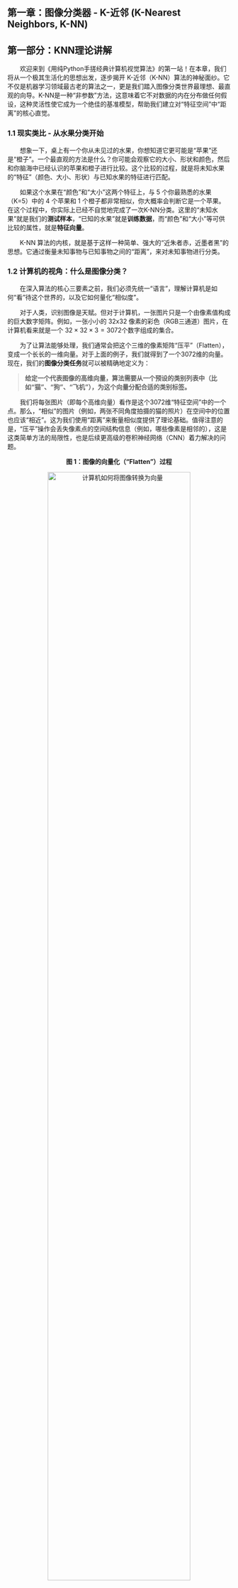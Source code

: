 ## 第一章：图像分类器 - K-近邻 (K-Nearest Neighbors, K-NN)

## 第一部分：KNN理论讲解
&emsp;&emsp;欢迎来到《用纯Python手搓经典计算机视觉算法》的第一站！在本章，我们将从一个极其生活化的思想出发，逐步揭开 K-近邻（K-NN）算法的神秘面纱。它不仅是机器学习领域最古老的算法之一，更是我们踏入图像分类世界最理想、最直观的向导。K-NN是一种“非参数”方法，这意味着它不对数据的内在分布做任何假设，这种灵活性使它成为一个绝佳的基准模型，帮助我们建立对“特征空间”中“距离”的核心直觉。

### 1.1 现实类比 - 从水果分类开始

&emsp;&emsp;想象一下，桌上有一个你从未见过的水果，你想知道它更可能是“苹果”还是“橙子”。一个最直观的方法是什么？你可能会观察它的大小、形状和颜色，然后和你脑海中已经认识的苹果和橙子进行比较。这个比较的过程，就是将未知水果的“特征”（颜色、大小、形状）与已知水果的特征进行匹配。

&emsp;&emsp;如果这个水果在“颜色”和“大小”这两个特征上，与 5 个你最熟悉的水果（K=5）中的 4 个苹果和 1 个橙子都非常相似，你大概率会判断它是一个苹果。在这个过程中，你实际上已经不自觉地完成了一次K-NN分类。这里的“未知水果”就是我们的**测试样本**，“已知的水果”就是**训练数据**，而“颜色”和“大小”等可供比较的属性，就是**特征向量**。

&emsp;&emsp;K-NN 算法的内核，就是基于这样一种简单、强大的“近朱者赤，近墨者黑”的思想。它通过衡量未知事物与已知事物之间的“距离”，来对未知事物进行分类。

### 1.2 计算机的视角：什么是图像分类？

&emsp;&emsp;在深入算法的核心三要素之前，我们必须先统一“语言”，理解计算机是如何“看”待这个世界的，以及它如何量化“相似度”。

&emsp;&emsp;对于人类，识别图像是天赋。但对于计算机，一张图片只是一个由像素值构成的巨大数字矩阵。例如，一张小小的 32x32 像素的彩色（RGB三通道）图片，在计算机看来就是一个 $32\times32 \times 3 = 3072$个数字组成的集合。

&emsp;&emsp;为了让算法能够处理，我们通常会把这个三维的像素矩阵“压平”（Flatten），变成一个长长的一维向量。对于上面的例子，我们就得到了一个3072维的向量。现在，我们的**图像分类任务**就可以被精确地定义为：

> **给定一个代表图像的高维向量，算法需要从一个预设的类别列表中（比如“猫”、“狗”、“飞机”），为这个向量分配合适的类别标签。**

&emsp;&emsp;我们将每张图片（即每个高维向量）看作是这个3072维“特征空间”中的一个点。那么，“相似”的图片（例如，两张不同角度拍摄的猫的照片）在空间中的位置也应该“相近”。这为我们使用“距离”来衡量相似度提供了理论基础。值得注意的是，“压平”操作会丢失像素点的空间结构信息（例如，哪些像素是相邻的），这是这类简单方法的局限性，也是后续更高级的卷积神经网络（CNN）着力解决的问题。
<p align="center"><b>图 1：图像的向量化（“Flatten”）过程</b></p>
<p align="center">
<img src="./assets/1-1_images_to_vector.png" alt="计算机如何将图像转换为向量" width="80%">
</p>
<p align="center" style="font-size: 14px; color: #6c757d; line-height: 1.5;">

> **说明：** 左侧是一个简化的$5 \times 5$单通道图像，其中红色代表前景（值为 1），灰色代表背景（值为 0）。
>经过“Flatten”操作后，它被转换为一个 25 维的一维行向量，算法将基于这个向量进行后续计算。



### 1.3 核心三要素

&emsp;&emsp;我们已经从生活例子中体会了 K-NN 的直觉思想：相似的对象往往有相似的属性。接下来，我们将从算法设计的角度，逐步把这种直觉形式化为可以计算的数学模型。要让这个简单的思想变成一个可以工作的算法，我们需要定义三个核心要素：

#### 1.3.1 距离度量 (Distance Metric)：如何定义“相似”？

&emsp;&emsp;“相似”是一个模糊的概念，在数学中，我们用“距离”来精确地衡量它。距离越近，代表相似度越高。在处理多维特征（比如一张图片的所有像素）时，最常用的两种距离计算方法是：

* **L2 距离 (欧氏距离, Euclidean Distance)**
  &emsp;&emsp;这可以想象成空间中两点间的直线距离，就像鸟的飞行路线，也是我们最熟悉、最直观的距离度量。例如，在二维空间中，点 A(1, 2) 和点 B(4, 6) 之间的 L2 距离是 $\sqrt{(4-1)^2 + (6-2)^2} = \sqrt{9+16} = 5$。因为 L2 距离计算了差值的平方，所以它对较大的差异（即异常值）非常敏感，一个维度上的巨大差异会显著影响整体距离。

* **L1 距离 (曼哈顿距离, Manhattan Distance)**
  &emsp;&emsp;这可以想象成在城市网格状的街道上，从一个十字路口走到另一个十字路口需要走过的街区总长度。它衡量的是两个点在标准坐标轴上的绝对轴距总和。对于同样的点 A(1, 2) 和 B(4, 6)，L1 距离是 $|4-1| + |6-2| = 3+4 = 7$。由于 L1 距离不进行平方操作，它对所有维度的差异都一视同仁，因此对异常值的鲁棒性比L2距离更好。

&emsp;&emsp;选择哪种距离度量，取决于数据的特征和具体的应用场景。对于图像像素这类同质化的特征，两者通常都可以取得不错的效果。

#### 1.3.2 K 值的选择：找多少个“邻居”？

&emsp;&emsp;K 值的选择，即邻居的数量，对模型的最终预测结果有决定性的影响。它是一个需要我们手动设置的“超参数”（Hyperparameter），直接关系到模型的复杂度和泛化能力。

* **K 值过小**：模型会变得非常敏感，容易受到噪声数据的影响。如果 K=1，模型仅仅依赖于最近的一个邻居。想象一个被错误标记的训练样本（一张猫的图片被标为“狗”），如果一个新的测试样本恰好离这个错误样本最近，1-NN分类器就会自信地做出错误判断。这会导致模型学习了训练集中的噪声和特例，而不是数据的整体规律，我们称之为**过拟合 (Overfitting)**。

* **K 值过大**：模型会变得非常“迟钝”，倾向于忽略数据中局部的、细微的特征。如果 K 值等于全体样本数量，那无论新样本是什么，预测结果都会是训练集中数量最多的那个类别，这显然不是我们想要的。过大的K值会使决策边界过于平滑，无法捕捉数据的复杂结构，我们称之为**欠拟合 (Underfitting)**。


&emsp;&emsp;选择一个合适的 K 值至关重要。在实际应用中，我们不能用测试集来选择K值（因为这相当于“作弊”），而是通常会采用一种叫做**交叉验证 (Cross-Validation)** 的方法：从训练集中分出一部分作为“验证集”，用剩余的训练数据训练模型，然后在验证集上评估不同K值的表现，最终选择表现最好的那个K值。为了避免投票时出现平局，K值通常被选为奇数。

<p align="center"><b>图 2：K 值对预测结果的影响（同一测试点）</b></p>

<div style="display: flex; justify-content: center; align-items: center; gap: 12px;">
  <figure style="text-align: center;">
    <img src="./assets/1-2_knn_k3.png" alt="K=3 邻域与预测（结果 B）" width="100%">
    <figcaption>图 2 (a)：K = 3 时预测结果 B</figcaption>
  </figure>
  <figure style="text-align: center;">
    <img src="./assets/1-3_knn_k5.png" alt="K=5 邻域与预测（结果 A）" width="100%">
    <figcaption>图 2 (b)：K = 5 时预测结果 A</figcaption>
  </figure>
</div>

> **说明：** 绿色星形为测试点；圆点为 Class A，叉号为 Class B；虚线圆表示到第 K 个邻居的距离。  
> K 越小，模型越“敏感”（可能过拟合）；K 越大，模型越“平滑”（可能欠拟合）。

### 1.3.3 分类决策规则 (Decision Rule)：如何根据邻居做决定？

&emsp;&emsp;找到了 K 个最相似的“邻居”后，我们就需要一个规则来做出最终的判断。

* **多数投票 (Majority Vote)**: 这是最常用、最简单的规则。在 K 个邻居中，分别统计每个类别的数量，数量最多的那个类别，就是我们对新样本的预测类别。每个邻居的“话语权”都是平等的。

* **距离加权投票 (Distance-weighted Voting)**: 一种更精细的策略。它认为，距离更近的邻居应该有更大的影响力。因此，每个邻居的投票权重可以设置为其距离的倒数（例如 $1/d$）。这样，即使在K个邻居中，某个类别的数量不占优，但如果属于该类别的邻居都离测试点非常近，它依然有可能胜出。这种方法可以有效减小K值选择对结果的影响。

### 1.4 算法的数学描述

&emsp;&emsp;现在，我们用更严谨的数学语言来统一描述 K-NN 的完整流程。

#### 1.4.1 距离度量公式

&emsp;&emsp;假设我们有两个 n 维的样本点，$x = (x_1, x_2, ..., x_n)$ 和 $y = (y_1, y_2, ..., y_n)$：

* **L2 距离 (欧氏距离)** 的计算公式为：

  $$
  d_2(x, y) = \sqrt{\sum_{i=1}^{n} (x_i - y_i)^2}
  $$

* **L1 距离 (曼哈顿距离)** 的计算公式为：

  $$
  d_1(x, y) = \sum_{i=1}^{n} |x_i - y_i|
  $$

* **更一般地，Lp 距离 (闵可夫斯基距离) 的定义为**：

  $$
  d_p(x, y) = \left(\sum_{i=1}^{n} |x_i - y_i|^p\right)^{1/p}, \quad p \ge 1
  $$

  其中，当 $p=1$ 时为曼哈顿距离，当 $p=2$ 时为欧氏距离。

<p align="center"><b>图 3：L1（曼哈顿）与 L2（欧氏）等距曲线对比</b></p>

<div style="display: flex; justify-content: center; align-items: center;">
  <figure style="text-align: center; width: 50%;">
    <img src="./assets/1-4_lp_iso_curves.png" alt="L1 与 L2 等距曲线对比" style="width:100%; border:1px solid #ccc; border-radius:6px;">

  </figure>
</div>

> **说明：**  
> L2（欧氏距离）的等距曲线为**圆形**，表示在所有方向上距离权重相同；  
> L1（曼哈顿距离）的等距曲线为**菱形**，表示沿坐标轴方向的距离占主导。  
> 因此，不同的距离度量会改变“邻域”的形状，进而影响 $N_k(x)$ 的组成和最终分类结果。


#### 1.4.2 分类决策的数学表达

&emsp;&emsp;给定一个测试样本 $x_{test}$，以及包含 $N$ 个样本的训练集 $D = \{(x_1, y_1), ..., (x_N, y_N)\}$，其中 $y_i$ 是样本 $x_i$ 的类别标签。K-NN 的预测过程可以分为以下两步：

1. **寻找邻居**：在训练集 $D$ 中，找到距离 $x_{test}$ 最近的 $K$ 个样本点，构成邻居集合 $N_k(x_{test})$。

2. **投票决策**：通过多数投票法做出预测，选择邻居集合中出现次数最多的类别作为预测结果 $\hat{y}$：

   $$
   \hat{y} = \underset{c}{\operatorname{argmax}} \sum_{(x_i, y_i) \in N_k(x_{test})} I(y_i = c)
   $$

   &emsp;&emsp;这个公式看起来复杂，但它的含义非常直白：“对于每一个可能的类别 `c`，我们去统计邻居集合 $N_k(x_{test})$ 中有多少样本的标签 $y_i$ 等于 `c`（$I(\cdot)$ 是指示函数，条件成立时为 1，否则为 0）。最后，我们选择那个让总和最大的类别作为最终的预测结果 $\hat{y}$。”

### 1.5 算法实现流程

&emsp;&emsp;K-NN 分类器的预测过程可以形式化地描述为以下算法。该算法的输入为一个测试样本，输出为其预测的类别标签。

---
**算法 1：K-近邻分类算法**

**输入：**

* 测试样本 $x_{test}$

* 训练集 $D = \{(x_1, y_1), (x_2, y_2), ..., (x_N, y_N)\}$

* 邻居数 $K$

* 距离度量函数 $d(\cdot, \cdot)$

**输出：**

* 测试样本的预测类别 $\hat{y}$

**方法：**

1. **初始化距离集合**：创建一个空列表 $L$。

2. **计算距离**：对于 $i$ 从 $1$ 到 $N$，执行以下操作：
   a.  计算 $x_{test}$ 与训练样本 $x_i$ 之间的距离 $dist = d(x_{test}, x_i)$。这是预测阶段计算开销最大的部分，总时间复杂度为 $O(N \cdot D)$，其中 $D$ 是数据维度。
   b.  将序对 $(dist, y_i)$ 存入列表 $L$。

3. **排序**：根据距离 $dist$ 对列表 $L$ 进行升序排序。这一步的时间复杂度通常为 $O(N \log N)$。

4. **确定邻居**：选取排序后列表 $L$ 的前 $K$ 个元素，构成最近邻集合 $N_k$。

5. **投票决策**：在集合 $N_k$ 中，通过多数投票法（或加权投票法）确定出现次数最多的类别。

6. **返回结果**：将出现次数最多的类别作为预测结果 $\hat{y}$ 并返回。

*要对整个测试集进行预测，只需对测试集中的每一个样本* $x_{test}$ *独立执行以上算法即可。*

---

&emsp;&emsp;为了提高效率，可以不必对整个列表进行完整排序，而只需找到前 K 小的元素即可，这可以通过更高效的数据结构（如堆）将复杂度优化到 $O(N \log K)$。在更高级的应用中，还会使用KD树、球树等空间数据结构来加速第2步的邻居搜索过程。

### 1.6 优缺点分析

&emsp;&emsp;该算法具有简单直观的特点，其原理易于理解，实现过程简便且可解释性强。它属于“**懒惰学习**”(Lazy Learning)，在训练阶段仅需存储数据，无需进行耗时的计算。同时，它对数据分布没有特别假设，能很好地适应各种非线性可分的数据，并且天然支持多分类问题，无需任何修改便可直接应用于多分类场景。

&emsp;&emsp;此算法也存在一些不足。在预测阶段，它需要计算新样本与所有训练样本的距离，当训练集规模很大时，计算复杂度极高，非常耗时。它对**样本不平衡问题**较为敏感，若数据集中某个类别的样本数量远多于其他类别，模型往往会倾向于预测多数类。此外，在非常高维的空间中，由于所有点之间的距离可能趋向于相等，“距离”概念可能失去意义，即出现“**维度灾难**”，导致算法在高维数据中失效。而且，该算法对特征缩放敏感，若不同特征的数值范围差异巨大，数值范围大的特征会在距离计算中占据主-导，因此通常需要先对数据进行标准化处理。
### 1.7 小结与拓展

&emsp;&emsp;K-NN 算法通过“少数服从多数”的邻居投票策略，为我们提供了一种最直观、最简单的分类方法。理解 K-NN 不仅能帮助我们掌握一种实用的分类算法，更为后续学习更复杂的模型打下了坚实基础。

#### 拓展思考

1. **非参数模型的意义**：K-NN 是一个典型的非参数模型。它不对数据的内在分布做任何假设，模型复杂度会随着训练数据的增多而增加。它的“模型”就是全部训练数据本身。这与参数模型（如线性回归）形成对比，后者将数据的所有信息压缩到一组固定数量的参数（权重）中，无论数据量多大，模型大小不变。

2. **概率视角**：如果将邻居的投票比例视为对各类别的后验概率估计，K-NN 也可以被理解为一种基于经验分布的、非常直接的概率分类器。例如，若K=5的邻居中有3个是猫，2个是狗，我们可以认为该样本是猫的概率为60%，是狗的概率为40%。这为我们提供了预测的置信度。

3. **维度灾难的本质**：随着维度的增加，高维空间会变得极其稀疏，任意两点之间的距离差异会变得不明显（都很大），从而削弱了 K-NN 算法赖以生存的“邻近”概念的区分能力。应对维度灾难的常用方法包括特征选择（挑选最重要的特征）和特征提取/降回维（如使用主成分分析PCA等方法将高维数据投影到低维空间）。

好的，完全没问题！我们来最后一次打磨“第二部分：代码实现详解”，确保它清晰、专业，并且完全符合你“逐段解析”的要求。

这一次，我将为你生成一个可以直接复制粘贴的、最干净的最终版本。




## 第二部分：代码实现详解

&emsp;&emsp;理论是指导思想，而高质量的代码则是将思想变为现实的艺术。在本节中，我们将深入 `knn_classifier.py` 的内部，像剥洋葱一样，一层层地解析我们是如何用纯 NumPy 将 K-NN 算法的核心逻辑转化为健壮、高效的程序的。我们将重点关注几个体现了“工程智慧”的关键设计。

### 2.1 `KNNClassifier` 类设计：搭建算法的骨架

&emsp;&emsp;为了将算法封装成一个可复用、接口清晰的模块，我们首先设计了 `KNNClassifier` 这个类。它的核心设计遵循了“懒惰学习”的本质，将数据存储与计算预测分离。

&emsp;&emsp;我们先来看一下这个类的基本框架：

```python
class KNNClassifier:
    def __init__(self, p: float = 2.0) -> None:
        # ... 初始化 ...
        pass
    
    def fit(self, X: np.ndarray, y: np.ndarray) -> "KNNClassifier":
        # ... 存储数据 ...
        pass
        
    def predict(self, X: np.ndarray, k: int = 5, ...) -> np.ndarray:
        # ... 进行预测 ...
        pass
```

可以看到，整个类的结构由三个核心方法组成，每个方法职责分明：

* `def __init__(self, p: float = 2.0) -> None:`
    分类器在初始化时，只接收一个用于定义距离度量方式的参数 `p`（闵可夫斯基距离的阶数，默认为2，即欧氏距离）。此时，模型内部不包含任何数据，它只是一个定义了“如何测量距离”的空壳。

* `def fit(self, X: np.ndarray, y: np.ndarray) -> "KNNClassifier":`
    此方法完美体现了 K-NN 的“懒惰”特性。与需要耗时学习参数的复杂模型不同，这里的 `fit` 方法不进行任何计算。它的唯一职责就是接收训练数据 `X` 和训练标签 `y`，然后将它们“记住”（存为类的内部变量 `self._X` 和 `self._y`）。所有的“重活”都被推迟到了预测阶段。

* `def predict(self, X: np.ndarray, k: int = 5, ... ) -> np.ndarray:`
    这才是算法的核心计算所在。它接收新的测试数据 `X`，并要求在此时才指定邻居数量 `k`。这种设计提供了极大的灵活性，允许我们在不重新“训练”模型的情况下，轻松地用不同的 `k` 值进行多次实验，这对于超参数调优至关重要。


### 2.2 核心亮点 1：从循环到向量化的高效距离计算

&emsp;&emsp;K-NN 预测阶段最大的性能瓶颈在于计算一个测试样本与所有训练样本之间的距离。最朴素、最直观的方法，就是使用两层 for 循环，像这样：

```python
# 一种非常低效的实现方式 (两层循环)
# (此代码为教学示例，并未包含在最终的 knn_classifier.py 中)
num_test = X_test.shape[0]
num_train = self.X_train.shape[0]
dists = np.zeros((num_test, num_train))
for i in range(num_test):
    for j in range(num_train):
        dists[i, j] = np.sqrt(np.sum((X_test[i] - self.X_train[j])**2))
```

&emsp;&emsp;这种方法在处理大数据时效率极低。为了解决这个问题，我们利用了 NumPy 强大的能力，将循环操作转换为了高效的矩阵运算。对于最常用的 L2 (欧氏) 距离，其距离的平方可以利用线性代数公式展开：

$$
|A-B|^2 = |A|^2 + |B|^2 - 2A \cdot B^T
$$

&emsp;&emsp;这个公式的巧妙之处在于，它将一个涉及逐元素相减的复杂运算，拆解成了三个独立的、可以被高度优化的矩阵/向量运算。我们的 `_pairwise_minkowski` 函数正是基于此原理实现：

```python
# knn/knn_classifier.py (部分代码)

# ...
if p == 2:
    # 1. 计算 A 中每个向量的平方和 ||A||^2
    A2 = np.sum(A * A, axis=1, keepdims=True)  # 形状: (m,1)

    # 2. 计算 B 中每个向量的平方和 ||B||^2
    B2 = np.sum(B * B, axis=1, keepdims=True).T  # 形状: (1,n)

    # 3. 计算两个矩阵的点积 2A·B^T
    G = A @ B.T  # 形状: (m,n)

    # 4. 组合三部分得到距离的平方
    sq = A2 + B2 - 2.0 * G

    # 5. 最后开方得到最终的欧氏距离
    return np.sqrt(sq, dtype=A.dtype)
```

&emsp;&emsp;在这段代码中，`np.sum` 和 `@`（矩阵乘法）都可以调用底层高度优化的线性代数库（BLAS），其计算速度远非 Python 的 for 循环所能比拟。更重要的是，这个方法避免了在内存中创建一个巨大的、形状为 `(测试样本数, 训练样本数, 特征维度)` 的中间数组，从而极大地提升了计算效率和内存使用效率。


### 2.3 核心亮点 2：严谨的投票平局打破规则

&emsp;&emsp;在多数投票环节，一个常见但容易被忽略的问题是：如果多个类别的票数完全相同怎么办？例如，当 K=4 时，可能有 2 个邻居是“猫”，2 个是“狗”。一个健壮的算法必须能够在这种情况下，给出一个确定性的、不含糊的预测结果。

&emsp;&emsp;为此，我们设计了一个严谨的“三步平局打破规则”，并在 `_vote_with_tiebreak` 函数中实现。其逻辑如下：

1.  **多数票优先**：首先，通过 `np.unique` 统计所有邻居的标签，找到票数最多的那个类别。如果只有一个类别票数最高，那么它就是胜者。

```python
unique_labels, counts = np.unique(labels, return_counts=True)
max_count = np.max(counts)
candidates = unique_labels[counts == max_count]
if candidates.size == 1:
return candidates[0]
```

2.  **距离和次之**：如果存在多个票数并列的候选类别，代码会进入下一步。它会遍历这些候选者，并为每一个候选者计算其对应邻居的**距离总和**。我们优先选择那个距离总和更小的类别，因为这代表它在整体上离测试点更“近”。

```python
# (在 for 循环中)
mask = labels == lab
s = float(np.sum(dists[mask]))
if best_sum is None or s < best_sum:
best_sum = s
best_label = lab
```

3.  **标签值兜底**：在极小概率下，如果连距离总和都完全一样，代码会选择**数值上更小**的那个类别标签（例如，在“3”和“8”之间选择“3”）。这一步是最终的保障，确保无论输入如何，函数的输出总是唯一的、可复现的。

```python
# (在 for 循环的条件判断中)
... or (s == best_sum and lab < best_label):
best_sum = s
best_label = lab
```

&emsp;&emsp;通过这些精心设计的细节，我们的 `KNNClassifier` 不仅是一个能工作的模型，更是一个在效率和健壮性上都经过深思熟虑的工程实现。

## 第三部分：实验结果与分析

&emsp;&emsp;理论和代码最终都需要通过实验来检验。在本节中，我们将展示 `KNNClassifier` 在多个标准和自定义数据集上的表现，并对实验结果进行深入的分析与讨论。

### 3.1 实验总览与运行指南

&emsp;&emsp;为了全面地评估我们手搓的 K-NN 算法，我们设计并运行了 5 个独立的实验。所有实验脚本都位于 `knn/experiments/` 目录下，并且可以通过命令行灵活地调用。

&emsp;&emsp;在运行任何实验前，请确保您已处在项目根目录 (`cs-vision-homework/`) 下，并已激活 Python 虚拟环境 (`source venv/bin/activate`)。

| 实验脚本 | 数据集 | 核心功能与产出 | 示例运行指令 |
| :--- | :--- | :--- | :--- |
| `toy_dataset.py` | 2D 虚拟数据 | 可视化不同 K 值下的**决策边界**，直观理解过拟合与欠拟合。 | `python3 -m knn.experiments.toy_dataset --k 1` |
| `digits_experiment.py` | Digits (8x8) | 在低维手写数字上分类，生成**混淆矩阵**以评估模型在各类别上的表现。 | `python3 -m knn.experiments.digits_experiment --k 3` |
| `mnist_experiment.py` | MNIST (28x28) | 在更大型的手写数字集上分类，并检验模型在更大规模数据上的性能。 | `python3 -m knn.experiments.mnist_experiment --k 3` |
| `image_folder.py` | 自定义图片 | **通用性最强**的实验，可对任意按文件夹分类的图片进行分类，并支持自动下载。 | `python3 -m knn.experiments.image_folder --data-dir ./data/flower_photos --download-url <URL>` |
| `cifar10_experiment.py`| CIFAR-10 | 在复杂的彩色图像数据集上进行大规模实验，寻找最优 K 值。 | `python3 -m knn.experiments.cifar10_experiment` |

### 3.2 核心实验结果展示

&emsp;&emsp;我们将重点展示几个最具代表性的实验结果，以揭示 K-NN 算法的特性与能力边界。

#### 3.2.1 CIFAR-10 实验：寻找最优 K 值

&emsp;&emsp;我们在完整的 CIFAR-10 数据集（50000 训练样本，10000 测试样本）上，使用 L2 距离测试了一系列 K 值，实验结果如下：

| K 值 | 准确率 (Accuracy) |
| :--: | :---------------: |
|  1   |      0.3539       |
|  3   |      **0.3561** |
|  5   |      0.3547       |
|  8   |      0.3525       |
|  10  |      0.3490       |
|  12  |      0.3508       |
|  15  |      0.3487       |
|  20  |      0.3374       |

<p align="center"><b>图 4：CIFAR-10 实验部分预测结果 (K=3)</b></p>
<p align="center">
<img src="./experiments/cifar10_results/cifar10_prediction_visualization.png" alt="CIFAR-10 预测结果" width="80%">
</p>

&emsp;&emsp;从结果中可以清晰地看到，K-NN 在这个复杂的彩色图像数据集上的表现并不理想，最佳准确率仅为 **35.61%**，出现在 **K=3** 时。

#### 3.2.2 Digits 与 MNIST 实验：在高对比度场景下的优异表现

&emsp;&emsp;与在 CIFAR-10 上的挣扎表现不同，当面对背景干净、目标居中、类内差异小的手写数字数据集时，我们的 K-NN 分类器展现出了惊人的性能。在 Digits (8x8) 数据集上，准确率轻松达到了 **98.89%**；在更大规模的 MNIST 数据集上，准确率也高达 **96.91%**。

<p align="center"><b>图 5：Digits (左) 与 MNIST (右) 数据集上的混淆矩阵</b></p>
<div style="display: flex; justify-content: center; align-items: center; gap: 12px;">
  <figure style="text-align: center;">
    <img src="./experiments/digits_results/digits_confusion_matrix.png" alt="Digits 混淆矩阵" width="100%">
    <figcaption>图 5 (a)：Digits 混淆矩阵 (K=3, 准确率 98.89%)</figcaption>
  </figure>
  <figure style="text-align: center;">
    <img src="./experiments/mnist_results/mnist_confusion_matrix.png" alt="MNIST 混淆矩阵" width="100%">
    <figcaption>图 5 (b)：MNIST 混淆矩阵 (K=3, 准确率 96.91%)</figcaption>
  </figure>
</div>

&emsp;&emsp;两份混淆矩阵的对角线都非常“明亮”，表示绝大多数样本都被正确分类，证明了 K-NN 在处理这类结构化数据时的有效性。

#### 3.2.3 Toy Dataset 实验：决策边界的可视化

&emsp;&emsp;为了直观地理解 K 值对模型复杂度的影响，我们在二维虚拟数据集上绘制了决策边界。

<p align="center"><b>图 6：不同 K 值下的决策边界对比</b></p>
<div style="display: flex; justify-content: center; align-items: center; gap: 12px;">
  <figure style="text-align: center;">
    <img src="./experiments/toy_dataset_results/decision_boundary_k1_p2.png" alt="K=1 时的决策边界" width="100%">
    <figcaption>图 6 (a)：K=1 时，边界复杂，出现“半岛”，有过拟合倾向。</figcaption>
  </figure>
  <figure style="text-align: center;">
    <img src="./experiments/toy_dataset_results/decision_boundary_k15_p2.png" alt="K=15 时的决策边界" width="100%">
    <figcaption>图 6 (b)：K=15 时，边界变得平滑，泛化能力更强。</figcaption>
  </figure>
</div>

> **[提示]**：要生成 K=15 的图，你需要运行 `python3 -m knn.experiments.toy_dataset --k 15`。

### 3.3 结果分析与讨论：为何性能差异如此巨大？

&emsp;&emsp;实验结果提出了一个核心问题：**为什么我们手搓的 K-NN 模型，在 MNIST 和 Digits 数据集上能轻松达到 96% 以上的惊人准确率，而在更“真实”的 CIFAR-10 和 Flower Photos 数据集上却只有 30-35% 左右？**

&emsp;&emsp;答案深刻地揭示了 K-NN 这类基于“像素距离”的简单模型的**核心局限性**。

1.  **数据集的本质差异**
    * **MNIST/Digits**：这些数据集的图像具有高度的结构化特征：**黑白、居中、背景干净、类内差异小**（数字“7”的写法都差不多）。在这种理想条件下，两张图片像素值的 L2 距离，可以很好地近似它们在内容上的相似度。
    * **CIFAR-10/Flower Photos**：这是一个更接近现实世界的“野外”数据集。图片是**彩色**的（即使我们转成了灰度），物体的位置、姿态、光照、背景都千变万化，**类内差异巨大**（“狗”可以是任何品种，“玫瑰”可以有任何颜色）。在这种情况下，两张图片像素值的 L2 距离几乎完全失效。一张白狗在草地上的图片，可能在像素上离一张白猫在床上的图片更近，而不是离一张黑狗在沙滩上的图片更近。

2.  **“维度灾难”的体现**
    * CIFAR-10 的特征维度（$32 \times 32 \times 3 = 3072$）远高于 MNIST（$28 \times 28 = 784$）和 Digits（$8 \times 8 = 64$）。
    * 正如我们在理论部分讨论的，随着维度的急剧增加，高维空间会变得异常“空旷”，所有点之间的距离都趋向于变得非常大且彼此相近。“邻居”这个概念本身变得模糊，算法的性能因此下降。

**结论**
&emsp;&emsp;这次丰富的实验有力地证明了，对于复杂的真实世界图像分类任务，直接在原始像素上应用 K-NN 算法效果有限。模型必须具备**学习“特征”**的能力——即从原始像素中提取出更高层、更抽象、对平移、旋转、光照等变化不敏感的信息——才能取得好的效果。

&emsp;&emsp;这个结论，完美地引出了我们下一个小作业——**Softmax 线性分类器**，以及后续的**神经网络**和 **CNN**。它们正是为了解决“特征学习”这个问题而诞生的。